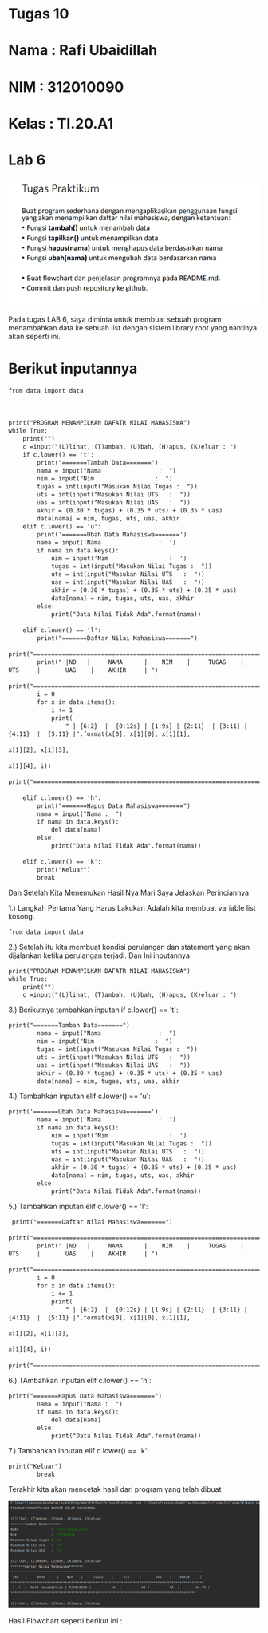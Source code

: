 # Tugas 10

# Nama   : Rafi Ubaidillah
# NIM    : 312010090
# Kelas  : TI.20.A1

# Lab 6 

![uby2](foto/uby2.png)

Pada tugas LAB 6, saya diminta untuk membuat sebuah program menambahkan data ke sebuah list dengan sistem library root yang nantinya akan seperti ini.

# Berikut inputannya 

````
from data import data



print("PROGRAM MENAMPILKAN DAFATR NILAI MAHASISWA")
while True:
    print("")
    c =input("(L)lihat, (T)ambah, (U)bah, (H)apus, (K)eluar : ")
    if c.lower() == 't':
        print("=======Tambah Data=======")
        nama = input("Nama                :  ")
        nim = input("Nim                 :  ")
        tugas = int(input("Masukan Nilai Tugas :  "))
        uts = int(input("Masukan Nilai UTS   :  "))
        uas = int(input("Masukan Nilai UAS   :  "))
        akhir = (0.30 * tugas) + (0.35 * uts) + (0.35 * uas)
        data[nama] = nim, tugas, uts, uas, akhir
    elif c.lower() == 'u':
        print('=======Ubah Data Mahasiswa=======')
        nama = input('Nama                :  ')
        if nama in data.keys():
            nim = input('Nim                 :  ')
            tugas = int(input("Masukan Nilai Tugas :  "))
            uts = int(input("Masukan Nilai UTS   :  "))
            uas = int(input("Masukan Nilai UAS   :  "))
            akhir = (0.30 * tugas) + (0.35 * uts) + (0.35 * uas)
            data[nama] = nim, tugas, uts, uas, akhir
        else:
            print("Data Nilai Tidak Ada".format(nama))

    elif c.lower() == 'l':
        print("=======Daftar Nilai Mahasiswa=======")
        print("================================================================================================")
        print(" |NO   |     NAMA      |    NIM    |     TUGAS    |     UTS     |       UAS    |    AKHIR     | ")
        print("================================================================================================")
        i = 0
        for x in data.items():
            i += 1
            print(
                " | {6:2}  |  {0:12s} | {1:9s} | {2:11}  | {3:11} | {4:11}  |  {5:11} |".format(x[0], x[1][0], x[1][1],
                                                                                                x[1][2], x[1][3],
                                                                                                x[1][4], i))
            print("============================================================================================")

    elif c.lower() == 'h':
        print("=======Hapus Data Mahasiswa=======")
        nama = input("Nama :  ")
        if nama in data.keys():
            del data[nama]
        else:
            print("Data Nilai Tidak Ada".format(nama))

    elif c.lower() == 'k':
        print("Keluar")
        break
````

Dan Setelah Kita Menemukan Hasil Nya Mari Saya Jelaskan Perinciannya

1.) Langkah Pertama Yang Harus Lakukan Adalah kita membuat variable list kosong.

````
from data import data
````

2.) Setelah itu kita membuat kondisi perulangan dan statement yang akan dijalankan ketika perulangan terjadi. Dan Ini inputannya
 
````
print("PROGRAM MENAMPILKAN DAFATR NILAI MAHASISWA")
while True:
    print("")
    c =input("(L)lihat, (T)ambah, (U)bah, (H)apus, (K)eluar : ")
````

3.) Berikutnya tambahkan inputan  if c.lower() == 't':
````
print("=======Tambah Data=======")
        nama = input("Nama                :  ")
        nim = input("Nim                 :  ")
        tugas = int(input("Masukan Nilai Tugas :  "))
        uts = int(input("Masukan Nilai UTS   :  "))
        uas = int(input("Masukan Nilai UAS   :  "))
        akhir = (0.30 * tugas) + (0.35 * uts) + (0.35 * uas)
        data[nama] = nim, tugas, uts, uas, akhir
````

4.) Tambahkan inputan elif c.lower() == 'u':

````
print('=======Ubah Data Mahasiswa=======')
        nama = input('Nama                :  ')
        if nama in data.keys():
            nim = input('Nim                 :  ')
            tugas = int(input("Masukan Nilai Tugas :  "))
            uts = int(input("Masukan Nilai UTS   :  "))
            uas = int(input("Masukan Nilai UAS   :  "))
            akhir = (0.30 * tugas) + (0.35 * uts) + (0.35 * uas)
            data[nama] = nim, tugas, uts, uas, akhir
        else:
            print("Data Nilai Tidak Ada".format(nama))
````

5.) Tambahkan inputan elif c.lower() == 'l':

````
 print("=======Daftar Nilai Mahasiswa=======")
        print("================================================================================================")
        print(" |NO   |     NAMA      |    NIM    |     TUGAS    |     UTS     |       UAS    |    AKHIR     | ")
        print("================================================================================================")
        i = 0
        for x in data.items():
            i += 1
            print(
                " | {6:2}  |  {0:12s} | {1:9s} | {2:11}  | {3:11} | {4:11}  |  {5:11} |".format(x[0], x[1][0], x[1][1],
                                                                                                x[1][2], x[1][3],
                                                                                                x[1][4], i))
            print("============================================================================================")
````

6.) TAmbahkan inputan elif c.lower() == 'h':

````
print("=======Hapus Data Mahasiswa=======")
        nama = input("Nama :  ")
        if nama in data.keys():
            del data[nama]
        else:
            print("Data Nilai Tidak Ada".format(nama))
````

7.) Tambahkan inputan elif c.lower() == 'k':

````
print("Keluar")
        break
````

Terakhir kita akan mencetak hasil dari program yang telah dibuat

![ubay1](foto/ubay1.png)

Hasil Flowchart seperti berikut ini :